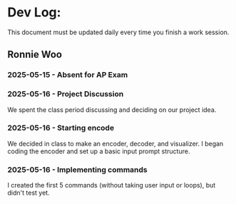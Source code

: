 # Dev Log:

This document must be updated daily every time you finish a work session.

## Ronnie Woo

### 2025-05-15 - Absent for AP Exam

### 2025-05-16 - Project Discussion

We spent the class period discussing and deciding on our project idea.

### 2025-05-16 - Starting encode

We decided in class to make an encoder, decoder, and visualizer. I began coding the encoder and set up a basic input prompt structure.

### 2025-05-16 - Implementing commands

I created the first 5 commands (without taking user input or loops), but didn't test yet. 